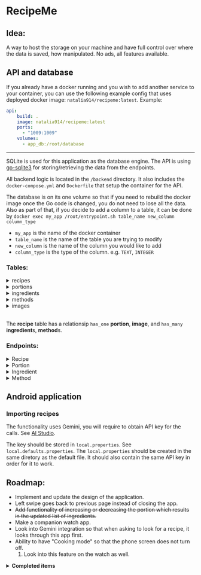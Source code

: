 # RecipeMe

## Idea:
A way to host the storage on your machine and have full control over where the data is saved, how manipulated. No ads, all features available.

## API and database 
If you already have a docker running and you wish to add another service to your container, you can use the following example config that uses deployed docker image: `natalia914/recipeme:latest`.
Example:
``` yml
api:
    build: .
    image: natalia914/recipeme:latest
    ports:
      - "1009:1009"
    volumes:
      - app_db:/root/database
```
<hr />

SQLite is used for this application as the database engine. The API is using [go-sqlite3](https://github.com/mattn/go-sqlite3) for storing/retrieving the data from the endpoints.

All backend logic is located in the `/backend` directory. It also includes the `docker-compose.yml` and `Dockerfile` that setup the container for the API.

The database is on its one volume so that if you need to rebuild the docker image once the Go code is changed, you do not need to lose all the data. Also as part of that, if you decide to add a column to a table, it can be done by `docker exec my_app /root/entrypoint.sh table_name new_column column_type`
- `my_app` is the name of the docker container
- `table_name` is the name of the table you are trying to modify
- `new_column` is the name of the column you would like to add 
- `column_type` is the type of the column. e.g. `TEXT`, `INTEGER`

### Tables:

<details>
    <summary>recipes</summary>

```sqlite
CREATE TABLE recipes (
    id INTEGER PRIMARY KEY AUTOINCREMENT,
    name TEXT,
    url TEXT,
    createdAt TEXT,
    lastEditedAt TEXT,
    type TEXT,
    sortOrder INTEGER
);
```
</details>

<details>
    <summary>portions</summary>

```sqlite
CREATE TABLE portion(
    id INTEGER PRIMARY KEY AUTOINCREMENT,
    value TEXT,
    measurement TEXT,
    recipe_id INTEGER,
    FOREIGN KEY (recipe_id) REFERENCES recipes(id) ON DELETE CASCADE ON UPDATE NO ACTION
);
```
</details>

<details>
    <summary>ingredients</summary>

```sqlite
CREATE TABLE ingredients (
    id INTEGER PRIMARY KEY AUTOINCREMENT,
    name TEXT,
    measurement TEXT,
    value DOUBLE,
    sortOrder INTEGER,
    recipe_id INTEGER,
    FOREIGN KEY (recipe_id) REFERENCES recipe(id) ON DELETE CASCADE ON UPDATE NO ACTION
);
```
</details>

<details>
    <summary>methods</summary>

```sqlite
CREATE TABLE methods (
    id INTEGER PRIMARY KEY AUTOINCREMENT,
    value TEXT,
    sortOrder INTEGER,
    recipe_id INTEGER,
    FOREIGN KEY (recipe_id) REFERENCES recipe(id) ON DELETE CASCADE ON UPDATE NO ACTION
);
```
</details>

<details>
    <summary>images</summary>

```sqlite
CREATE TABLE images (
    id INTEGER PRIMARY KEY AUTOINCREMENT,
    url string,
    filename TEXT,
    recipe_id INTEGER,
    FOREIGN KEY (recipe_id) REFERENCES recipe(id) ON DELETE CASCADE ON UPDATE NO ACTION
);
```
</details>
<br/>

The **recipe** table has a relationsip `has_one` **portion**, **image**, and `has_many` **ingredient**s, **method**s.

### Endpoints:
<details>
    <summary>Recipe</summary>

- POST: http://localhost/recipe
- GET: http://localhost/recipes
- GET: http://localhost/recipe/{id}
- PUT: http://localhost/recipe/{id}
- DELETE: http://localhost/recipe/{id}
</details>

<details>
    <summary>Portion</summary>

- GET: http://localhost/portions
- POST: http://localhost/portion/{recipe_id}
- DELETE: http://localhost/portion/{id}
</details>

<details>
    <summary>Ingredient</summary>

- GET: http://localhost/ingredients
- POST: http://localhost/ingredient/{recipe_id}
- DELETE: http://localhost/ingredient/{id}
</details>

<details>
    <summary>Method</summary>

- POST: http://localhost/method/{recipe_id}
- DELETE: http://localhost/method/{id}
</details>

## Android application

### Importing recipes
The functionality uses Gemini, you will require to obtain API key for the calls. See [AI Studio](https://aistudio.google.com).

The key should be stored in `local.properties`. See `local.defaults.properties`. The `local.properties` should be created in the same diretory as the default file. It should also contain the same API key in order for it to work. 

## Roadmap:
- Implement and update the design of the application.
- Left swipe goes back to previous page instead of closing the app.
- ~~Add functionality of increasing or decreasing the portion which results in the updated list of ingredients.~~
- Make a companion watch app.
- Look into Gemini integration so that when asking to look for a recipe, it looks through this app first.
- Ability to have "Cooking mode" so that the phone screen does not turn off.
    1. Look into this feature on the watch as well.
<details>
    <summary><strong>Completed items</strong></summary>

- Setup docker container for backend (goLang is going to be used) ✅

- Create API in Go. Basic CRUD will do for now. The data should be saved to the locally stored database. ✅

```json
example of possible data for API
{
    "id": 1,
    "name": "Test",
    "portion": {
        "id": 1,
        "value": 2,
        "measurement": "days", // can be just "days" for now
    },
    "url": "", // the URL of the original recipe
    "image": "",
    "ingredients":  [
        {
            "id": 1,
            "name": "Onion",
            "measurement": "items", // can be items, grams, kgs, ml, cups, cans 
            "value": 1,
        }
    ],
    "methods": [
        {
            "id": 1,
            "sortOrder": 1,
            "value": "Turn the stove on"
        },
        {
            "id": 3,
            "sortOrder":2,
            "value": "Crack an egg",
        },
        {
            "id": 2,
            "sortOrder":3,
            "value": "Tun off the stove",
        },
        {
            "id": 4,
            "sortOrder":4,
            "value": "Clean the stove"
        },
    ],
    "createdAt": "",
}
```

- Setup basic mobile app using Kotlin. The app should be able to connect to the API and the CRUD functionality works as expected.
- DB should not be wiped if rebuilding image. If any new columns, they should just be aded to the DB rather than removing all data.
- Add Sort functionality in the app by:
    1. Name
    2. Portion
    3. Create Date
- Filter out the reipecs by ingredients. Being able to uncheck the ingredients and hide the recipes.
- Add Type (breakfast, lunch, dinner, dessert, snack) to the recipe creation.
- Add split view based on the type
- Implement delete functionality
- Implement Docker image build job on Github that would be triggered every time a change is commited/merged to **main** branch.

</details>